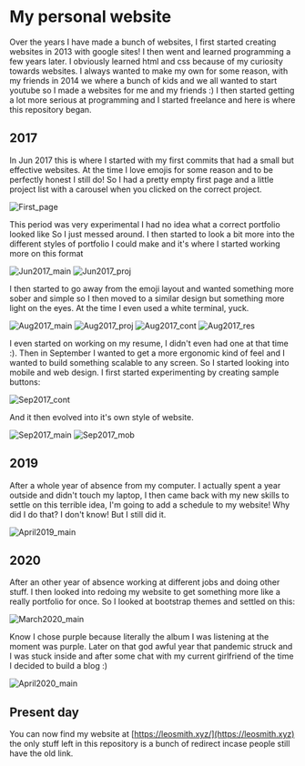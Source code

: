 # My personal website

Over the years I have made a bunch of websites, I first started creating websites in
2013 with google sites! I then went and learned programming a few years later. I
obviously learned html and css because of my curiosity towards websites. I always
wanted to make my own for some reason, with my friends in 2014 we where a bunch of
kids and we all wanted to start youtube so I made a websites for me and my friends :)
I then started getting a lot more serious at programming and I started freelance and
here is where this repository began.

## 2017
In Jun 2017 this is where I started with my first commits that had a small but
effective websites. At the time I love emojis for some reason and to be perfectly
honest I still do! So I had a pretty empty first page and a little project list
with a carousel when you clicked on the correct project.

![First_page](https://github.com/p4p1/p4p1.github.io/blob/master/assets/First_page.png)

This period was very experimental I had no idea what a correct portfolio looked like
So I just messed around. I then started to look a bit more into the different styles
of portfolio I could make and it's where I started working more on this format

![Jun2017_main](https://github.com/p4p1/p4p1.github.io/blob/master/assets/Jun2017_main.png)
![Jun2017_proj](https://github.com/p4p1/p4p1.github.io/blob/master/assets/Jun2017_proj.png)

I then started to go away from the emoji layout and wanted something more sober and
simple so I then moved to a similar design but something more light on the eyes. At
the time I even used a white terminal, yuck.

![Aug2017_main](https://github.com/p4p1/p4p1.github.io/blob/master/assets/Aug2017_main.png)
![Aug2017_proj](https://github.com/p4p1/p4p1.github.io/blob/master/assets/Aug2017_proj.png)
![Aug2017_cont](https://github.com/p4p1/p4p1.github.io/blob/master/assets/Aug2017_cont.png)
![Aug2017_res](https://github.com/p4p1/p4p1.github.io/blob/master/assets/Aug2017_res.png)

I even started on working on my resume, I didn't even had one at that time :). Then
in September I wanted to get a more ergonomic kind of feel and I wanted to build
something scalable to any screen. So I started looking into mobile and web design.
I first started experimenting by creating sample buttons:

![Sep2017_cont](https://github.com/p4p1/p4p1.github.io/blob/master/assets/Sep2017_cont.png)

And it then evolved into it's own style of website.

![Sep2017_main](https://github.com/p4p1/p4p1.github.io/blob/master/assets/Sep2017_main.png)
![Sep2017_mob](https://github.com/p4p1/p4p1.github.io/blob/master/assets/Sep2017_mob.png)


## 2019
After a whole year of absence from my computer. I actually spent a year outside and
didn't touch my laptop, I then came back with my new skills to settle on this
terrible idea, I'm going to add a schedule to my website! Why did I do that? I don't
know! But I still did it.

![April2019_main](https://github.com/p4p1/p4p1.github.io/blob/master/assets/April2019_main.png)

## 2020
After an other year of absence working at different jobs and doing other stuff. I
then looked into redoing my website to get something more like a really portfolio for
once. So I looked at bootstrap themes and settled on this:

![March2020_main](https://github.com/p4p1/p4p1.github.io/blob/master/assets/March2020_main.png)

Know I chose purple because literally the album I was listening at the moment was
purple. Later on that god awful year that pandemic struck and I was stuck inside and
after some chat with my current girlfriend of the time I decided to build a blog :)

![April2020_main](https://github.com/p4p1/p4p1.github.io/blob/master/assets/April2020_main.png)

## Present day

You can now find my website at [https://leosmith.xyz/](https://leosmith.xyz)
the only stuff left in this repository is a bunch of redirect incase people
still have the old link.
